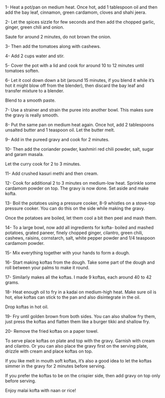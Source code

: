 1- Heat a pot/pan on medium heat. Once hot, add 1 tablespoon oil and then add the bay leaf, cinnamon, green cardamom, cloves and shahi jeera.

2- Let the spices sizzle for few seconds and then add the chopped garlic, ginger, green chili and onion.

Saute for around 2 minutes, do not brown the onion.

3- Then add the tomatoes along with cashews.

4- Add 2 cups water and stir.

5- Cover the pot with a lid and cook for around 10 to 12 minutes until tomatoes soften.

6- Let it cool down down a bit (around 15 minutes, if you blend it while it’s hot it might blow off from the blender), then discard the bay leaf and transfer mixture to a blender.

Blend to a smooth paste.

7- Use a strainer and strain the puree into another bowl. This makes sure the gravy is really smooth.

8- Put the same pan on medium heat again. Once hot, add 2 tablespoons unsalted butter and 1 teaspoon oil. Let the butter melt.

9- Add in the pureed gravy and cook for 2 minutes.

10- Then add the coriander powder, kashmiri red chili powder, salt, sugar and garam masala.

Let the curry cook for 2 to 3 minutes.

11- Add crushed kasuri methi and then cream.

12- Cook for additional 2 to 3 minutes on medium-low heat. Sprinkle some cardamom powder on top. The gravy is now done. Set aside and make kofta.

13- Boil the potatoes using a pressure cooker, 8-9 whistles on a stove-top pressure cooker. You can do this on the side while making the gravy.

Once the potatoes are boiled, let them cool a bit then peel and mash them.

14- To a large bowl, now add all ingredients for kofta- boiled and mashed potatoes, grated paneer, finely chopped ginger, cilantro, green chili, cashews, raisins, cornstarch, salt, white pepper powder and 1/4 teaspoon cardamom powder.

15- Mix everything together with your hands to form a dough.

16- Start making koftas from the dough. Take some part of the dough and roll between your palms to make it round.

17- Similarly makes all the koftas. I made 9 koftas, each around 40 to 42 grams.

18- Heat enough oil to fry in a kadai on medium-high heat. Make sure oil is hot, else koftas can stick to the pan and also disintegrate in the oil.

Drop koftas in hot oil.

19- Fry until golden brown from both sides. You can also shallow fry them, just press the koftas and flatten them like a burger tikki and shallow fry.

20- Remove the fried koftas on a paper towel.

To serve place koftas on plate and top with the gravy. Garnish with cream and cilantro. Or you can also place the gravy first on the serving plate, drizzle with cream and place koftas on top.

If you like melt in mouth soft koftas, it’s also a good idea to let the koftas simmer in the gravy for 2 minutes before serving.

If you prefer the koftas to be on the crispier side, then add gravy on top only before serving.

Enjoy malai kofta with naan or rice!